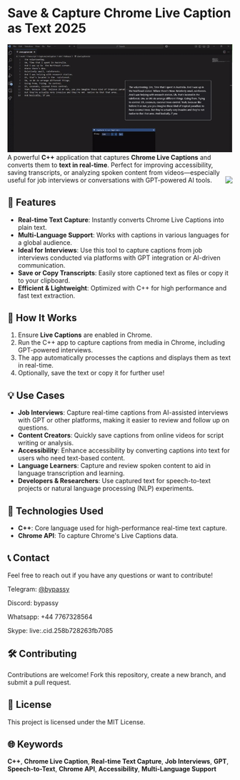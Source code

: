 
# Save & Capture Chrome Live Caption as Text 2025
![Demo](Demo.gif)
A powerful **C++** application that captures **Chrome Live Captions** and converts them to **text in real-time**. Perfect for improving accessibility, saving transcripts, or analyzing spoken content from videos—especially useful for job interviews or conversations with GPT-powered AI tools. <img align="right" src="https://visitor-badge.laobi.icu/badge?page_id=UnlockRespondus.live-caption-capture-text" />

## 🎯 Features

- **Real-time Text Capture**: Instantly converts Chrome Live Captions into plain text.
- **Multi-Language Support**: Works with captions in various languages for a global audience.
- **Ideal for Interviews**: Use this tool to capture captions from job interviews conducted via platforms with GPT integration or AI-driven communication.
- **Save or Copy Transcripts**: Easily store captioned text as files or copy it to your clipboard.
- **Efficient & Lightweight**: Optimized with C++ for high performance and fast text extraction.

## 🚀 How It Works

1. Ensure **Live Captions** are enabled in Chrome.
2. Run the C++ app to capture captions from media in Chrome, including GPT-powered interviews.
3. The app automatically processes the captions and displays them as text in real-time.
4. Optionally, save the text or copy it for further use!

## 💡 Use Cases

- **Job Interviews**: Capture real-time captions from AI-assisted interviews with GPT or other platforms, making it easier to review and follow up on questions.
- **Content Creators**: Quickly save captions from online videos for script writing or analysis.
- **Accessibility**: Enhance accessibility by converting captions into text for users who need text-based content.
- **Language Learners**: Capture and review spoken content to aid in language transcription and learning.
- **Developers & Researchers**: Use captured text for speech-to-text projects or natural language processing (NLP) experiments.

## 🔧 Technologies Used

- **C++**: Core language used for high-performance real-time text capture.
- **Chrome API**: To capture Chrome's Live Captions data.

## 📞 Contact

Feel free to reach out if you have any questions or want to contribute!

Telegram: [@bypassy](https://t.me/bypassy)

Discord: bypassy

Whatsapp: +44 7767328564

Skype: live:.cid.258b728263fb7085

## 🛠️ Contributing

Contributions are welcome! Fork this repository, create a new branch, and submit a pull request.

## 📝 License

This project is licensed under the MIT License.

## 🌐 Keywords

**C++**, **Chrome Live Caption**, **Real-time Text Capture**, **Job Interviews**, **GPT**, **Speech-to-Text**, **Chrome API**, **Accessibility**, **Multi-Language Support**
